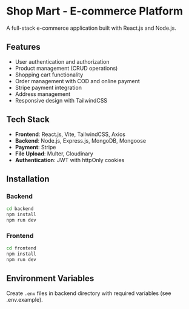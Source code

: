 # Shop Mart - E-commerce Platform

A full-stack e-commerce application built with React.js and Node.js.

## Features
- User authentication and authorization
- Product management (CRUD operations)
- Shopping cart functionality
- Order management with COD and online payment
- Stripe payment integration
- Address management
- Responsive design with TailwindCSS

## Tech Stack
- **Frontend**: React.js, Vite, TailwindCSS, Axios
- **Backend**: Node.js, Express.js, MongoDB, Mongoose
- **Payment**: Stripe
- **File Upload**: Multer, Cloudinary
- **Authentication**: JWT with httpOnly cookies

## Installation

### Backend
```bash
cd backend
npm install
npm run dev
```

### Frontend
```bash
cd frontend
npm install
npm run dev
```

## Environment Variables
Create `.env` files in backend directory with required variables (see .env.example).